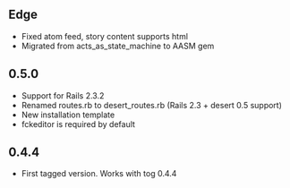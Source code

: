 Edge
----

* Fixed atom feed, story content supports html
* Migrated from acts_as_state_machine to AASM gem

0.5.0
----

* Support for Rails 2.3.2
* Renamed routes.rb to desert_routes.rb (Rails 2.3 + desert 0.5 support)
* New installation template
* fckeditor is required by default

0.4.4
----

* First tagged version. Works with tog 0.4.4
